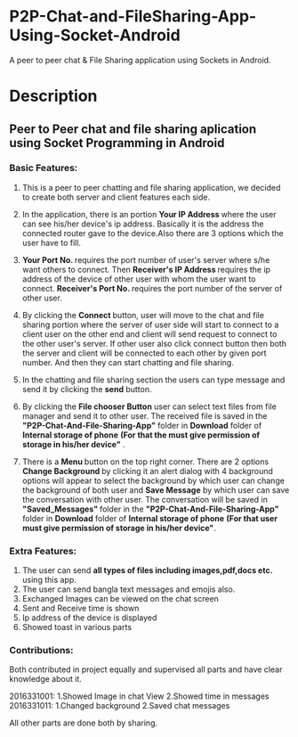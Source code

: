 # P2P-Chat-and-FileSharing-App-Using-Socket-Android
A peer to peer chat & File Sharing application using Sockets in Android.

# Description

<h2> Peer to Peer chat and file sharing aplication using Socket Programming in Android </h2>

<h3> Basic Features: </h3>


1. This is a peer to peer chatting and file sharing application, we decided to create both server and client features each 
side.
  
2. In the application, there is an portion <b> Your IP Address </b> where the user can see his/her device's ip address. 
Basically it is the address the connected router gave to the device.Also there are 3 options which the user have to fill. 

3. <b> Your Port No. </b> requires the port number of user's server where s/he want others to connect. Then <b> Receiver's
IP Address </b> requires the ip address of the device of other user with whom the user want to connect. <b> Receiver's Port No. </b> 
requires the port number of the server of other user.

4. By clicking the <b> Connect </b> button, user will move to the chat and file sharing portion where the server of user side will start  to connect to a client user on the other end and client will send request to connect to the other user's server. If other user also click connect button then both  the server and client will be connected to each other by given port number. And then they can    start chatting and file sharing.

5. In the chatting and file sharing section the users can type message and send it by clicking the <b>send</b> button.
  
6. By clicking the <b> File chooser Button</b> user can select text files from file manager and send it to other user. The received file is saved in the <b>"P2P-Chat-And-File-Sharing-App"</b> folder in <b>Download</b> folder of <b>Internal storage of phone</b> <b>(For that the must give permission of storage in his/her device"</b> .

7. There is a <b> Menu </b> button on the top right corner. There are 2 options <b> Change Background </b> by clicking it an alert        dialog with 4 background options will appear to select the background by which user can change the background of both user and       <b>Save Message</b> by which user can save the conversation with other user. The conversation will be saved in <b>"Saved_Messages"     </b> folder in the <b>"P2P-Chat-And-File-Sharing-App"</b> folder in <b>Download</b> folder of <b>Internal storage of phone</b>  <b>      (For that user must give permission of storage in his/her device"</b>.


<h3> Extra Features: </h3>
  
  
  1. The user can send <b>all types of files including images,pdf,docs etc.</b> using this app.
  2. The user can send bangla text messages and emojis also.
  3. Exchanged Images can be viewed on the chat screen
  4. Sent and Receive time is shown
  5. Ip address of the device is displayed
  6. Showed toast in various parts

<h3> Contributions: </h3>
Both contributed in project equally and supervised all parts and have clear knowledge about it.

2016331001:
  1.Showed Image in chat View
  2.Showed time in messages
2016331011:
  1.Changed background
  2.Saved chat messages
  
All other parts are done both by sharing.

